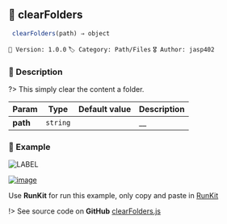 ## 📁 clearFolders 

```javascript
 clearFolders(path) ⇒ object  
``` 


`📢 Version: 1.0.0`  `🏷️ Category: Path/Files` `🎖️ Author: jasp402` 

### 📝 Description 


?> This simply clear the content a folder. 


| Param | Type | Default value | Description |
| --- | --- | --- | --- |
| **path** | `string` | ` ` | __ | 



### 🧪 Example 


![LABEL](@example ':include :type=code')




[![image](https://user-images.githubusercontent.com/8978470/89190058-8603d500-d566-11ea-914f-284448e5a1b6.png)](https://npm.runkit.com/js-packtools) 
 
Use **RunKit** for run this example, only copy and paste in [RunKit](https://npm.runkit.com/js-packtools)


!> See source code on **GitHub** [clearFolders.js](https://github.com/jasp402/js-packtools/blob/master/lib/clearFolders.js) 

